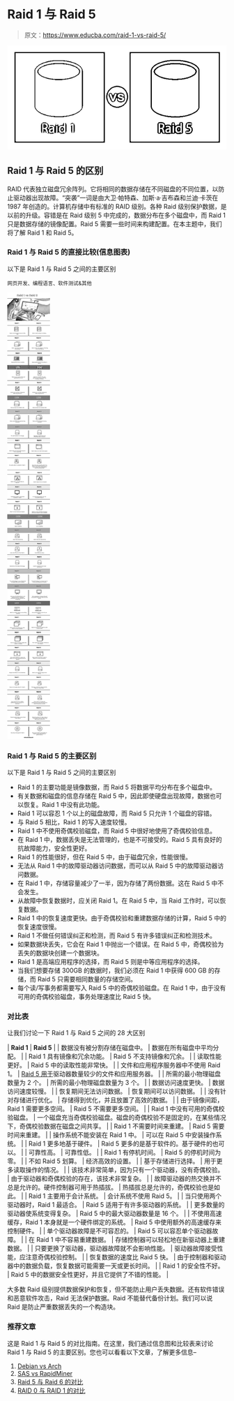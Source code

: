 # Raid 1 与 Raid 5

> 原文：<https://www.educba.com/raid-1-vs-raid-5/>

![Raid-1-vs-Raid-5](img/0a951bb12f03e188ff945352defc39ed.png)



## Raid 1 与 Raid 5 的区别

RAID 代表独立磁盘冗余阵列。它将相同的数据存储在不同磁盘的不同位置，以防止驱动器出现故障。“突袭”一词是由大卫·帕特森、加斯·a·吉布森和兰迪·卡茨在 1987 年创造的。计算机存储中有标准的 RAID 级别。各种 Raid 级别保护数据，是以前的升级。容错是在 Raid 级别 5 中完成的，数据分布在多个磁盘中，而 Raid 1 只是数据存储的镜像配置。Raid 5 需要一些时间来构建配置。在本主题中，我们将了解 Raid 1 和 Raid 5。

### Raid 1 与 Raid 5 的直接比较(信息图表)

以下是 Raid 1 与 Raid 5 之间的主要区别

<small>网页开发、编程语言、软件测试&其他</small>

![Raid-1-vs-Raid-5-info](img/77f9771bbaf91f018143137f89b59fa0.png)



### Raid 1 与 Raid 5 的主要区别

以下是 Raid 1 与 Raid 5 之间的主要区别

*   Raid 1 的主要功能是镜像数据，而 Raid 5 将数据平均分布在多个磁盘中。
*   有关数据和磁盘的信息存储在 Raid 5 中，因此即使硬盘出现故障，数据也可以恢复。Raid 1 中没有此功能。
*   Raid 1 可以容忍 1 个以上的磁盘故障，而 Raid 5 只允许 1 个磁盘的容错。
*   与 Raid 5 相比，Raid 1 的写入速度较慢。
*   Raid 1 中不使用奇偶校验磁盘，而 Raid 5 中很好地使用了奇偶校验信息。
*   在 Raid 1 中，数据丢失是无法管理的，也是不可接受的。Raid 5 具有良好的抗故障能力，安全性更好。
*   Raid 1 的性能很好，但在 Raid 5 中，由于磁盘冗余，性能很慢。
*   无法从 Raid 1 中的故障驱动器访问数据，而可以从 Raid 5 中的故障驱动器访问数据。
*   在 Raid 1 中，存储容量减少了一半，因为存储了两份数据。这在 Raid 5 中不会发生。
*   从故障中恢复数据时，应关闭 Raid 1。在 Raid 5 中，当 Raid 工作时，可以恢复数据。
*   Raid 1 中的恢复速度更快。由于奇偶校验和重建数据存储的计算，Raid 5 中的恢复速度很慢。
*   Raid 1 不做任何错误纠正和检测，而 Raid 5 有许多错误纠正和检测技术。
*   如果数据块丢失，它会在 Raid 1 中抛出一个错误。在 Raid 5 中，奇偶校验为丢失的数据块创建一个数据块。
*   Raid 1 是高端应用程序的选择，而 Raid 5 则是中等应用程序的选择。
*   当我们想要存储 300GB 的数据时，我们必须在 Raid 1 中获得 600 GB 的存储，而 Raid 5 只需要相同数量的存储空间。
*   每个读/写事务都需要写入 Raid 5 中的奇偶校验磁盘。在 Raid 1 中，由于没有可用的奇偶校验磁盘，事务处理速度比 Raid 5 快。

### 对比表

让我们讨论一下 Raid 1 与 Raid 5 之间的 28 大区别

| **Raid 1** | **Raid 5** |
| 数据没有被分割存储在磁盘中。 | 数据在所有磁盘中平均分配。 |
| Raid 1 具有镜像和冗余功能。 | Raid 5 不支持镜像和冗余。 |
| 读取性能更好。 | Raid 5 中的读取性能非常快。 |
| 文件和应用程序服务器中不使用 Raid 1。 | [Raid 5 用于](https://www.educba.com/what-is-raid-5/)驱动器数量较少的文件和应用服务器。 |
| 所需的最小物理磁盘数量为 2 个。 | 所需的最小物理磁盘数量为 3 个。 |
| 数据访问速度更快。 | 数据访问速度较慢。 |
| 恢复期间无法访问数据。 | 恢复期间可以访问数据。 |
| 没有针对存储进行优化。 | 存储得到优化，并且放置了高效的数据。 |
| 由于镜像间距，Raid 1 需要更多空间。 | Raid 5 不需要更多空间。 |
| Raid 1 中没有可用的奇偶校验磁盘。 | 一个磁盘充当奇偶校验磁盘。磁盘的奇偶校验不是固定的，在某些情况下，奇偶校验数据在磁盘之间共享。 |
| Raid 1 不需要时间来重建。 | Raid 5 需要时间来重建。 |
| 操作系统不能安装在 Raid 1 中。 | 可以在 Raid 5 中安装操作系统。 |
| Raid 1 更多地基于硬件。 | Raid 5 更多的是基于软件的。基于硬件的也可以。 |
| 可靠性高。 | 可靠性低。 |
| Raid 1 有停机时间。 | Raid 5 的停机时间为零。 |
| 不如 Raid 5 划算。 | 经济高效的设置。 |
| 基于存储进行选择。 | 用于更多读取操作的情况。 |
| 该技术非常简单，因为只有一个驱动器，没有奇偶校验。 | 由于驱动器和奇偶校验的存在，该技术非常复杂。 |
| 故障驱动器的热交换并不总是允许的。硬件控制器可用于热插拔。 | 热插拔总是允许的，奇偶校验也是如此。 |
| Raid 1 主要用于会计系统。 | 会计系统不使用 Raid 5。 |
| 当只使用两个驱动器时，Raid 1 最适合。 | Raid 5 适用于有许多驱动器的系统。 |
| 更多数量的驱动器使系统变得复杂。 | Raid 5 中的最大驱动器数量是 16 个。 |
| 不使用高速缓存，Raid 1 本身就是一个硬件绑定的系统。 | Raid 5 中使用额外的高速缓存来控制硬件。 |
| 单个驱动器故障是不可容忍的。 | Raid 5 可以容忍单个驱动器故障。 |
| 在 Raid 1 中不容易重建数据。 | 存储控制器可以轻松地在新驱动器上重建数据。 |
| 只要更换了驱动器，驱动器故障就不会影响性能。 | 驱动器故障接受性能，应注意奇偶校验控制。 |
| 恢复数据的速度比 Raid 5 快。 | 由于控制器和驱动器中的数据负载，恢复数据可能需要一天或更长时间。 |
| Raid 1 的安全性不好。 | Raid 5 中的数据安全性更好，并且它提供了不错的性能。 |

大多数 Raid 级别提供数据保护和恢复，但不能防止用户丢失数据。还有软件错误和恶意软件攻击，Raid 无法保护数据。Raid 不能替代备份计划。我们可以说 Raid 是防止严重数据丢失的一个构造块。

### 推荐文章

这是 Raid 1 与 Raid 5 的对比指南。在这里，我们通过信息图和比较表来讨论 Raid 1 与 Raid 5 的主要区别。您也可以看看以下文章，了解更多信息–

1.  [Debian vs Arch](https://www.educba.com/debian-vs-arch/)
2.  [SAS vs RapidMiner](https://www.educba.com/sas-vs-rapidminer/)
3.  [Raid 5 与 Raid 6 的对比](https://www.educba.com/raid-5-vs-raid-6/)
4.  [RAID 0 与 RAID 1 的对比](https://www.educba.com/raid-0-vs-raid-1/)





